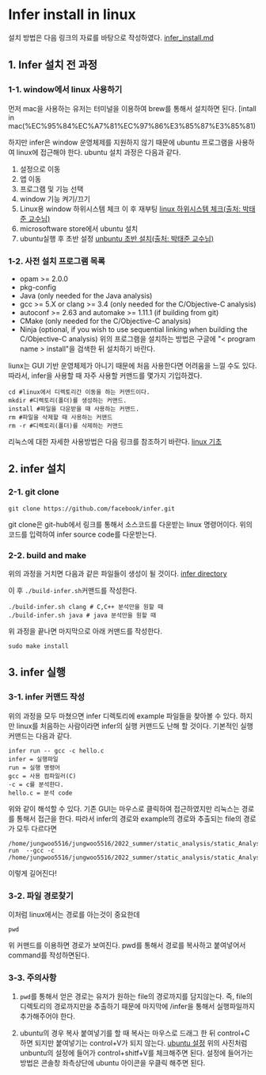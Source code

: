 # Infer install in linux
설치 방법은 다음 링크의 자료를 바탕으로 작성하였다.
[infer_install.md](https://github.com/facebook/infer/blob/main/INSTALL.md)


## 1. Infer 설치 전 과정

### 1-1. window에서 linux 사용하기
먼저 mac을 사용하는 유저는 터미널을 이용하여 brew를 통해서 설치하면 된다.
[intall in mac(%EC%95%84%EC%A7%81%EC%97%86%E3%85%87%E3%85%81)

하지만 infer은 window 운영체제를 지원하지 않기 때문에 ubuntu 프로그램을 사용하여 linux에 접근해야 한다.
ubuntu 설치 과정은 다음과 같다.

 1. 설정으로 이동
 2. 앱 이동
 3. 프로그램 및 기능 선택
 4. window 기능 켜기/끄기 
 5. Linux용 window 하위시스템 체크 이 후 재부팅  [linux 하위시스템 체크(출처: 박태준 교수님)](https://drive.google.com/file/d/1tQbNgKVL6mL-J8S2h2EJwYbB_CxMD5dL/view?usp=sharing)
 6. microsoftware store에서 ubuntu 설치
 7. ubuntu실행 후 초반 설정 [unbuntu 초반 설치(출처: 박태준 교수님)](https://drive.google.com/file/d/1zvw9UXXXEyhDsqZPSd3K719RXfa1fHKF/view?usp=sharing)





### 1-2. 사전 설치 프로그램 목록

 -   opam >= 2.0.0
-   pkg-config
-   Java (only needed for the Java analysis)
-   gcc >= 5.X or clang >= 3.4 (only needed for the C/Objective-C analysis)
-   autoconf >= 2.63 and automake >= 1.11.1 (if building from git)
-   CMake (only needed for the C/Objective-C analysis)
-   Ninja (optional, if you wish to use sequential linking when building the C/Objective-C analysis)
위의 프로그램을 설치하는 방법은 구글에  "< program name > install"을 검색한 뒤 설치하기 바란다.

liunx는 GUI 기반 운영체제가 아니기 때문에 처음 사용한다면 어려움을 느낄 수도 있다.
따라서, infer을 사용할 때 자주 사용할 커맨드를 몇가지 기입하겠다.

    cd #linux에서 디렉토리간 이동을 하는 커맨드이다.
    mkdir #디렉토리(폴더)를 생성하는 커맨드.
    install #파일을 다운받을 때 사용하는 커맨드.
    rm #파일을 삭제할 때 사용하는 커맨드
    rm -r #디렉토리(폴더)를 삭제하는 커맨드
   
리눅스에 대한 자세한 사용방법은 다음 링크를 참조하기 바란다.
[linux 기초](https://itholic.github.io/linux-basic-command/#:~:text=%EB%A6%AC%EB%88%85%EC%8A%A4%20%EA%B8%B0%EB%B3%B8%20%EB%AA%85%EB%A0%B9%EC%96%B4%201%20pwd%20%28print%20working%20directory%29,cat%20%28concatenate%29%2010%20head%2011%20tail%2012%20find)

 

## 2. infer 설치
### 2-1. git clone

    git clone https://github.com/facebook/infer.git
git clone은 git-hub에서 링크를 통해서 소스코드를 다운받는 linux 명령어이다.
위의 코드를 입력하여 infer source code를 다운받는다.
### 2-2. build and make
위의 과정을 거치면 다음과 같은 파일들이 생성이 될 것이다.
[infer directory](https://drive.google.com/file/d/1JtmyjDQwtMbqJF98UqI4p5_8WlecO42F/view?usp=sharing)

이 후 `./build-infer.sh`커맨드를 작성한다.

    ./build-infer.sh clang # C,C++ 분석만을 원할 때
    ./build-infer.sh java # java 분석만을 원할 때

위 과정을 끝나면 마지막으로 아래 커맨드를 작성한다.

    sudo make install
## 3. infer 실행
### 3-1. infer 커맨드 작성
위의 과정을 모두 마쳤으면 infer 디렉토리에 example 파일들을 찾아볼 수 있다.
하지만 linux를 처음하는 사람이라면 infer의 실행 커맨드도 난해 할 것이다.
기본적인 실행 커맨드는 다음과 같다.

    infer run -- gcc -c hello.c
    infer = 실행파일
    run = 실행 명령어
    gcc = 사용 컴파일러(C)
    -c = c를 분석한다.
    hello.c = 분석 code
위와 같이 해석할 수 있다.
기존 GUI는 마우스로 클릭하여 접근하였지만 리눅스는 경로를 통해서 접근을 한다.
따라서 infer의 경로와 example의 경로와 추출되는 file의 경로가 모두 다르다면

    /home/jungwoo5516/jungwoo5516/2022_summer/static_analysis/static_Analysis/infer/infer run  --gcc -c 
    /home/jungwoo5516/jungwoo5516/2022_summer/static_analysis/static_Analysis/infer/examples/hello.c
이렇게 길어진다!
### 3-2. 파일 경로찾기
이처럼 linux에서는 경로를 아는것이 중요한데

    pwd
위 커맨드를 이용하면 경로가 보여진다. pwd를 통해서 경로를 복사하고 붙여넣어서 command를 작성하면된다.
### 3-3. 주의사항
1. `pwd`를 통해서 얻은 경로는 유저가 원하는 file의 경로까지를 담지않는다.
즉, file의 디렉토리의 경로까지만을 추출하기 때문에 마지막에 /infer을 통해서 실행파일까지 추가해주어야 한다.

2. ubuntu의 경우 복사 붙여넣기를 할 때 복사는 마우스로 드래그 한 뒤 control+C 하면 되지만 붙여넣기는 control+V가 되지 않는다. 
[ubuntu 설정](https://drive.google.com/file/d/14Knj6VjLHG-UzxAetzrhzZu5iEglSLVJ/view?usp=sharing)
위의 사진처럼 unbuntu의 설정에 들어가 control+shitf+V를 체크해주면 된다.
설정에 들어가는 방법은 콘솔창 좌측상단에 ubuntu 아이콘을 우클릭 해주면 된다.
